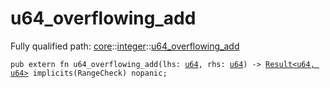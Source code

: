 # u64_overflowing_add

Fully qualified path: [core](./core.md)::[integer](./core-integer.md)::[u64_overflowing_add](./core-integer-u64_overflowing_add.md)

<pre><code class="language-cairo">pub extern fn u64_overflowing_add(lhs: <a href="core-integer-u64.html">u64</a>, rhs: <a href="core-integer-u64.html">u64</a>) -&gt; <a href="core-result-Result.html">Result&lt;u64, u64&gt;</a> implicits(RangeCheck) nopanic;</code></pre>

